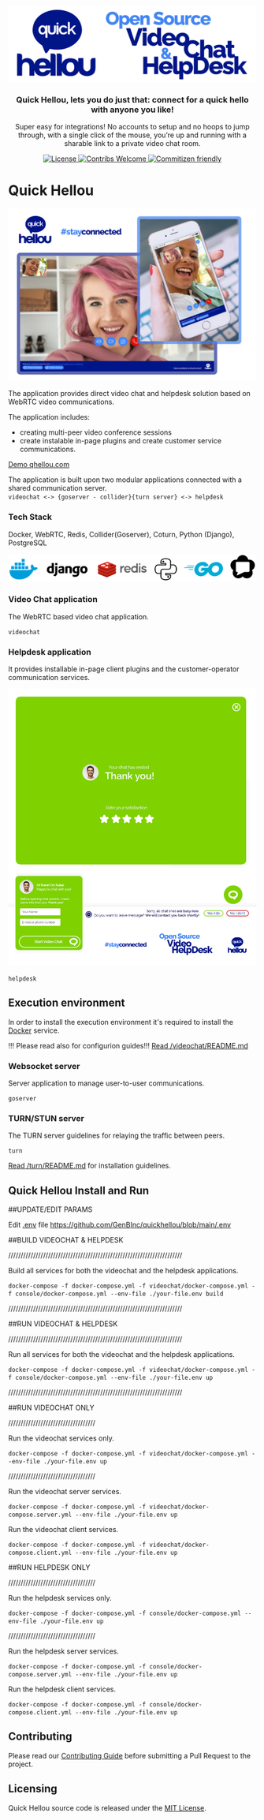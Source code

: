 <div align="center">
  <img src="https://github.com/GenBInc/quickhellou/blob/main/social_assets/repo_header_cropped.png" alt="Quick Hellou"/>
</div>
<h3 align="center">
  Quick Hellou, lets you do just that: connect for a quick hello with anyone you like!
</h3>

<p align="center">
    Super easy for integrations! No accounts to setup and no hoops to jump through, with a single click of the mouse, you’re up and running with a sharable link to a private video chat room.
</p>
<p align="center">
    <a href="https://github.com/GenBInc/quickhellou">
        <img alt="License" src="https://img.shields.io/github/license/genbinc/quickhellou" />
    </a>
    <a href="https://github.com/GenBInc/quickhellou/pulls">
        <img alt="Contribs Welcome" src="https://img.shields.io/badge/PRs-welcome-brightgreen.svg" />
    </a>
    <a href="http://commitizen.github.io/cz-cli/">
        <img alt="Commitizen friendly" src="https://img.shields.io/badge/commitizen-friendly-brightgreen.svg" />
    </a>
</p>

# Quick Hellou

<div align="center">
  <img src="https://github.com/GenBInc/quickhellou/blob/main/social_assets/qh-screens.png" alt="Quick Hellou Stay Connected"/>
</div>

The application provides direct video chat and helpdesk solution based on WebRTC video communications.

The application includes:
* creating multi-peer video conference sessions
* create instalable in-page plugins and create customer service communications.

[Demo qhellou.com](http://qhellou.com)
 

The application is built upon two modular applications connected with a shared communication server.  
``
videochat <-> {goserver - collider}{turn server} <-> helpdesk
``

### Tech Stack
Docker, WebRTC, Redis, Collider(Goserver), Coturn, Python (Django), PostgreSQL

<div align="center">
  <img src="https://github.com/GenBInc/quickhellou/blob/main/social_assets/techstack.png" alt="Tech Stack"/>
</div>


### Video Chat application

The WebRTC based video chat application.

```
videochat
```

### Helpdesk application

It provides installable in-page client plugins and the customer-operator communication services.

<div align="center">
  <img src="https://github.com/GenBInc/quickhellou/blob/main/social_assets/helpdesk.png" alt="Quick Hellou Help Desk"/>
</div>


```
helpdesk
```

## Execution environment

In order to install the execution environment it's required to install the [Docker](https://www.docker.com) service. 

!!! Please read also for configurion guides!!!
[Read /videochat/README.md](https://github.com/GenBInc/quickhellou/blob/main/videochat/README.md)


### Websocket server

Server application to manage user-to-user communications.
```
goserver
```

### TURN/STUN server

The TURN server guidelines for relaying the traffic between peers.
```
turn
```
[Read /turn/README.md](https://github.com/GenBInc/quickhellou/blob/main/turn/README.md) for installation guidelines.


## Quick Hellou Install and Run

##UPDATE/EDIT PARAMS

Edit [.env](https://github.com/GenBInc/quickhellou/blob/main/.env) file
https://github.com/GenBInc/quickhellou/blob/main/.env


##BUILD VIDEOCHAT & HELPDESK

//////////////////////////////////////////////////////////////////////

Build all services for both the videochat and the helpdesk applications.
```
docker-compose -f docker-compose.yml -f videochat/docker-compose.yml -f console/docker-compose.yml --env-file ./your-file.env build
```
//////////////////////////////////////////////////////////////////////


##RUN VIDEOCHAT & HELPDESK

//////////////////////////////////////////////////////////////////////

Run all services for both the videochat and the helpdesk applications.
```
docker-compose -f docker-compose.yml -f videochat/docker-compose.yml -f console/docker-compose.yml --env-file ./your-file.env up
```
//////////////////////////////////////////////////////////////////////


##RUN VIDEOCHAT ONLY

///////////////////////////////////

Run the videochat services only.
```
docker-compose -f docker-compose.yml -f videochat/docker-compose.yml --env-file ./your-file.env up
```
///////////////////////////////////


Run the videochat server services.
```
docker-compose -f docker-compose.yml -f videochat/docker-compose.server.yml --env-file ./your-file.env up
```

Run the videochat client services.
```
docker-compose -f docker-compose.yml -f videochat/docker-compose.client.yml --env-file ./your-file.env up
```

##RUN HELPDESK ONLY

///////////////////////////////////

Run the helpdesk services only.
```
docker-compose -f docker-compose.yml -f console/docker-compose.yml --env-file ./your-file.env up
```
///////////////////////////////////


Run the helpdesk server services.
```
docker-compose -f docker-compose.yml -f console/docker-compose.server.yml --env-file ./your-file.env up
```

Run the helpdesk client services.
```
docker-compose -f docker-compose.yml -f console/docker-compose.client.yml --env-file ./your-file.env up
```

## Contributing

Please read our [Contributing Guide](https://github.com/GenBInc/quickhellou/blob/main/CONTRIBUTING.md) before submitting a Pull Request to the project.

## Licensing

Quick Hellou source code is released under the [MIT License](https://github.com/GenBInc/quickhellou/blob/main/LICENSE.md).